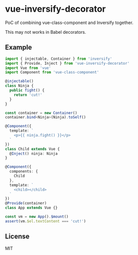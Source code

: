 # vue-inversify-decorator

PoC of combining vue-class-component and Inversify together.

This may not works in Babel decorators.

##
##
## Example

```ts
import { injectable, Container } from 'inversify'
import { Provide, Inject } from 'vue-inversify-decorator'
import Vue from 'vue'
import Component from 'vue-class-component'

@injectable()
class Ninja {
  public fight() {
    return 'cut!'
  }
}

const container = new Container()
container.bind<Ninja>(Ninja).toSelf()

@Component({
  template: `
    <p>{{ ninja.fight() }}</p>
  `
})
class Child extends Vue {
  @Inject() ninja: Ninja
}

@Component({
  components: {
    Child
  },
  template: `
    <child></child>
  `
})
@Provide(container)
class App extends Vue {}

const vm = new App().$mount()
assert(vm.$el.textContent === 'cut!')
```

## License

MIT
